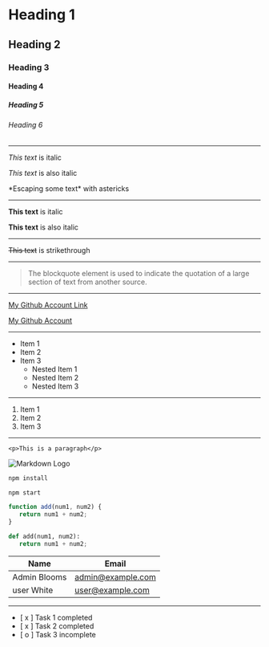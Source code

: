 <!-- Headings -->

# Heading 1

## Heading 2

### Heading 3

#### Heading 4

##### Heading 5

###### Heading 6

<!-- Horizontal Rule -->

---

<!-- Italics -->

_This text_ is italic

_This text_ is also italic

\*Escaping some text\* with astericks

<!-- Horizontal Rule -->

---

<!-- Strong -->

**This text** is italic

**This text** is also italic

<!-- Horizontal Rule -->

---

<!-- Strikethrough -->

~~This text~~ is strikethrough

<!-- Horizontal Rule -->

---

<!-- Blockquote -->

> The blockquote element is used to indicate the quotation of a large section of text from another source.

<!-- Horizontal Rule -->

---

<!-- Links -->

[My Github Account Link](https://github.com/femi-ologunwa)

[My Github Account](https://github.com/femi-ologunwa 'Show tooltip on hover')

<!-- Horizontal Rule -->

---

<!-- Unordered List -->

-  Item 1
-  Item 2
-  Item 3
   -  Nested Item 1
   -  Nested Item 2
   -  Nested Item 3

<!-- Horizontal Rule -->

---

<!-- Ordered List -->

1. Item 1
1. Item 2
1. Item 3

<!-- Horizontal Rule -->

---

<!-- Inline Code Block -->

`<p>This is a paragraph</p>`

<!-- Images -->

![Markdown Logo](https://markdown-here.com/img/icon128.png)

<!-- Github Markdown -->

<!-- Code Blocks -->

```bash
npm install

npm start
```

```javascript
function add(num1, num2) {
   return num1 + num2;
}
```

```python
def add(num1, num2):
   return num1 + num2;

```

<!-- Tables -->

| Name         | Email             |
| ------------ | ----------------- |
| Admin Blooms | admin@example.com |
| user White   | user@example.com  |

<!-- Horizontal Rule -->

---

<!-- Task List -->

-  [ x ] Task 1 completed
-  [ x ] Task 2 completed
-  [ o ] Task 3 incomplete
